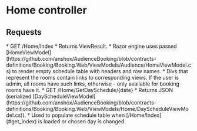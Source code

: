 # Home controller

## Requests

<a name="get_index">
* GET /Home/Index
</a>
 * Returns ViewResult.
 * Razor engine uses passed [HomeViewModel](https://github.com/anshox/AudienceBooking/blob/contracts-definitions/Booking/Booking.Web/ViewModels/Audience/HomeViewModel.cs)
 to render empty schedule table with headers and row names.
 * Divs that represent the rooms contain links to corresponding views.
 If the user is admin, all rooms have such links, otherwise - only available for booking rooms have it.
<a name="get_dayschedule">
* GET /Home/GetDaySchedule/{date}
</a>
 * Returns JSON (serialized [DayScheduleViewModel](https://github.com/anshox/AudienceBooking/blob/contracts-definitions/Booking/Booking.Web/ViewModels/Home/DayScheduleViewModel.cs)).
 * Used to populate schedule table when [/Home/Index](#get_index) is loaded or chosen day is changed.

